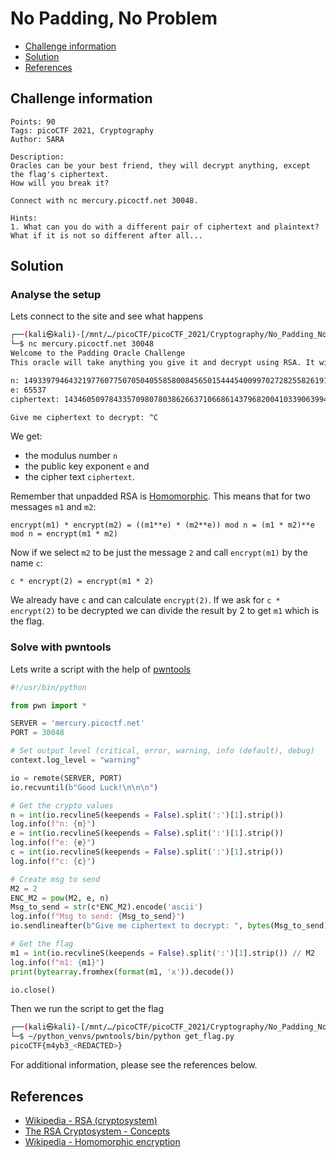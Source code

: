 # No Padding, No Problem

- [Challenge information](#challenge-information)
- [Solution](#solution)
- [References](#references)

## Challenge information
```
Points: 90
Tags: picoCTF 2021, Cryptography
Author: SARA

Description:
Oracles can be your best friend, they will decrypt anything, except the flag's ciphertext. 
How will you break it? 

Connect with nc mercury.picoctf.net 30048.

Hints:
1. What can you do with a different pair of ciphertext and plaintext? What if it is not so different after all...
```

## Solution

### Analyse the setup

Lets connect to the site and see what happens
```bash
┌──(kali㉿kali)-[/mnt/…/picoCTF/picoCTF_2021/Cryptography/No_Padding_No_Problem]
└─$ nc mercury.picoctf.net 30048
Welcome to the Padding Oracle Challenge
This oracle will take anything you give it and decrypt using RSA. It will not accept the ciphertext with the secret message... Good Luck!

n: 149339794643219776077507050405585800845650154445400997027282558261918295181128401226665909551062604507468313330240617458499797395756032257155674839996486166516574545027201628500180024314440747340226186308811844919358885944726556185137705076462329277448848067069859899665734103028988264186236265809461347046493
e: 65537
ciphertext: 143460509784335709807803862663710668614379682004103390639942551254527693255198262983067608505864006052197653296007286997320606631898297980440703747924065571216199654925519056776308507470427426932198403030157804868066287076368897153026433903487170719574584574181941166414723596175704184610511174191375169426606

Give me ciphertext to decrypt: ^C
```

We get:
 * the modulus number `n`
 * the public key exponent `e` and 
 * the cipher text `ciphertext`.

Remember that unpadded RSA is [Homomorphic](https://en.wikipedia.org/wiki/Homomorphic_encryption). This means that for two messages `m1` and `m2`:  

`encrypt(m1) * encrypt(m2) = ((m1**e) * (m2**e)) mod n = (m1 * m2)**e mod n = encrypt(m1 * m2)`

Now if we select `m2` to be just the message `2` and call `encrypt(m1)` by the name `c`:

`c * encrypt(2) = encrypt(m1 * 2)`

We already have `c` and can calculate `encrypt(2)`. If we ask for `c * encrypt(2)` to be decrypted we can divide the result by 2 to get `m1` which is the flag.

### Solve with pwntools

Lets write a script with the help of [pwntools](https://docs.pwntools.com/en/stable/index.html)
```python
#!/usr/bin/python

from pwn import *

SERVER = 'mercury.picoctf.net'
PORT = 30048

# Set output level (critical, error, warning, info (default), debug)
context.log_level = "warning"

io = remote(SERVER, PORT)
io.recvuntil(b"Good Luck!\n\n\n")

# Get the crypto values
n = int(io.recvlineS(keepends = False).split(':')[1].strip())
log.info(f"n: {n}")
e = int(io.recvlineS(keepends = False).split(':')[1].strip())
log.info(f"e: {e}")
c = int(io.recvlineS(keepends = False).split(':')[1].strip())
log.info(f"c: {c}")

# Create msg to send
M2 = 2
ENC_M2 = pow(M2, e, n)
Msg_to_send = str(c*ENC_M2).encode('ascii')
log.info(f"Msg to send: {Msg_to_send}")
io.sendlineafter(b"Give me ciphertext to decrypt: ", bytes(Msg_to_send))

# Get the flag
m1 = int(io.recvlineS(keepends = False).split(':')[1].strip()) // M2
log.info(f"m1: {m1}")
print(bytearray.fromhex(format(m1, 'x')).decode())

io.close()
```

Then we run the script to get the flag
```bash
┌──(kali㉿kali)-[/mnt/…/picoCTF/picoCTF_2021/Cryptography/No_Padding_No_Problem]
└─$ ~/python_venvs/pwntools/bin/python get_flag.py
picoCTF{m4yb3_<REDACTED>}
```

For additional information, please see the references below.

## References

- [Wikipedia - RSA (cryptosystem)](https://en.wikipedia.org/wiki/RSA_(cryptosystem))
- [The RSA Cryptosystem - Concepts](https://cryptobook.nakov.com/asymmetric-key-ciphers/the-rsa-cryptosystem-concepts)
- [Wikipedia - Homomorphic encryption](https://en.wikipedia.org/wiki/Homomorphic_encryption)
